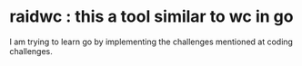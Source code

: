 # raidwc : this a tool similar to wc in go

I am trying to learn go by implementing the challenges mentioned at coding challenges.

